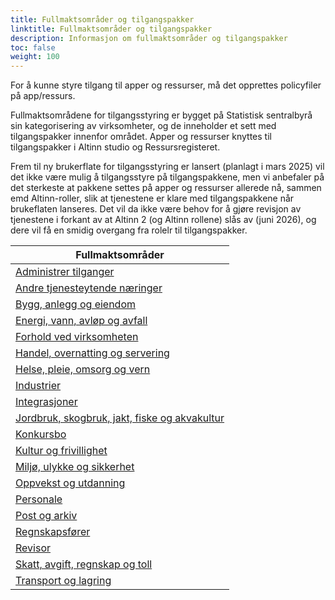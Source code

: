 ```yaml
---
title: Fullmaktsområder og tilgangspakker
linktitle: Fullmaktsområder og tilgangspakker
description: Informasjon om fullmaktsområder og tilgangspakker
toc: false
weight: 100
---
```


For å kunne styre tilgang til apper og ressurser, må det opprettes policyfiler på app/ressurs. 

Fullmaktsområdene for tilgangsstyring er bygget på Statistisk sentralbyrå sin kategorisering av virksomheter, og de inneholder et sett med tilgangspakker innenfor området. Apper og ressurser knyttes til tilgangspakker i Altinn studio og Ressursregisteret.

Frem til ny brukerflate for tilgangsstyring er lansert (planlagt i mars 2025) vil det ikke være mulig å tilgangsstyre på tilgangspakkene, men vi anbefaler på det sterkeste at pakkene settes på apper og ressurser allerede nå, sammen emd Altinn-roller, slik at tjenestene er klare med tilgangspakkene når brukeflaten lanseres. Det vil da ikke være behov for å gjøre revisjon av tjenestene i forkant av at Altinn 2 (og Altinn rollene) slås av (juni 2026), og dere vil få en smidig overgang fra rolelr til tilgangspakker.


| **Fullmaktsområder**|
|---|
| [Administrer tilganger](https://docs.altinn.studio/nb/authorization/what-do-you-get/accessgroups/accessgroups/adminstreretilganger/)|
| [Andre tjenesteytende næringer](https://docs.altinn.studio/nb/authorization/what-do-you-get/accessgroups/accessgroups/andretjenesteytende/)|
| [Bygg, anlegg og eiendom](https://docs.altinn.studio/nb/authorization/what-do-you-get/accessgroups/accessgroups/bygganleggeiendom/)|
| [Energi, vann, avløp og avfall](https://docs.altinn.studio/nb/authorization/what-do-you-get/accessgroups/accessgroups/energivannavlopavfall/)|
| [Forhold ved virksomheten](https://docs.altinn.studio/nb/authorization/what-do-you-get/accessgroups/accessgroups/forholdvedvirksomheten/)|
| [Handel, overnatting og servering](https://docs.altinn.studio/nb/authorization/what-do-you-get/accessgroups/accessgroups/handelovernatting/)|
| [Helse, pleie, omsorg og vern](https://docs.altinn.studio/nb/authorization/what-do-you-get/accessgroups/accessgroups/helsepleieomsorgvern/)|
| [Industrier](https://docs.altinn.studio/nb/authorization/what-do-you-get/accessgroups/accessgroups/industrier/)|
| [Integrasjoner](https://docs.altinn.studio/nb/authorization/what-do-you-get/accessgroups/accessgroups/integrasjoner/)|
| [Jordbruk, skogbruk, jakt, fiske og akvakultur](https://docs.altinn.studio/nb/authorization/what-do-you-get/accessgroups/accessgroups/jordbrukskogbrukjaktfiskeakvakultur/)|
| [Konkursbo](https://docs.altinn.studio/nb/authorization/what-do-you-get/accessgroups/accessgroups/konkursbo/)|
| [Kultur og frivillighet](https://docs.altinn.studio/nb/authorization/what-do-you-get/accessgroups/accessgroups/kulturfrivillighet/)|
| [Miljø, ulykke og sikkerhet](https://docs.altinn.studio/nb/authorization/what-do-you-get/accessgroups/accessgroups/miljoulykkesikkerhet/)|
| [Oppvekst og utdanning](https://docs.altinn.studio/nb/authorization/what-do-you-get/accessgroups/accessgroups/oppvekstutdanning/)|
| [Personale](https://docs.altinn.studio/nb/authorization/what-do-you-get/accessgroups/accessgroups/personale/)|
| [Post og arkiv](https://docs.altinn.studio/nb/authorization/what-do-you-get/accessgroups/accessgroups/postogarkiv)|
| [Regnskapsfører](https://docs.altinn.studio/nb/authorization/what-do-you-get/accessgroups/accessgroups/regnskapsforer/)|
| [Revisor](https://docs.altinn.studio/nb/authorization/what-do-you-get/accessgroups/accessgroups/revisor/)|
| [Skatt, avgift, regnskap og toll](https://docs.altinn.studio/nb/authorization/what-do-you-get/accessgroups/accessgroups/skattavgiftregnskaptoll/)|
| [Transport og lagring](https://docs.altinn.studio/nb/authorization/what-do-you-get/accessgroups/accessgroups/transportoglagring/)|